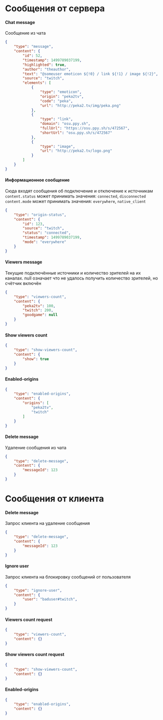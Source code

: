 # Сообщения от сервера

#### Chat message 
Сообщение из чата
```json
{
    "type": "message",
    "content": {
        "id": 52,
        "timestamp": 1499789037199,
        "highlighted": true,
        "author": "theauthor",
        "text": "@someuser emoticon ${!0} / link ${!1} / image ${!2}",
        "source": "twitch",
        "elements": [
            {
                "type": "emoticon",
                "origin": "peka2tv",
                "code": "peka",
                "url": "http://peka2.tv/img/peka.png"
            },
            {
                "type": "link",
                "domain": "osu.ppy.sh",
                "fullUrl": "https://osu.ppy.sh/s/472567",
                "shortUrl": "osu.ppy.sh/s/472567"
            },
            {
                "type": "image",
                "url": "http://peka2.tv/logo.png"
            }
        ]
    }
}
```

#### Информационное сообщение
Сюда входят сообщения об подключение и отключение к источникам  
`content.status` может принимать значения: `connected`, `disconnected`  
`content.mode` может принимать значения: `everywhere`, `native_client`
```json
{
    "type": "origin-status",
    "content": {
        "id": 123,
        "source": "twitch",
        "status": "connected",
        "timestamp": 1499789037199,
        "mode": "everywhere"
    }
}
```

#### Viewers message
Текущие подключённые источники и количество зрителей на их каналах. null означает что не удалось получить количество зрителей, но счётчик включён 
```json
{
    "type": "viewers-count",
    "content": {
        "peka2tv": 100,
        "twitch": 200,
        "goodgame": null
    }
}
```


#### Show viewers count
```json
{
    "type": "show-viewers-count",
    "content": {
        "show": true
    }
}
```

#### Enabled-origins
```json
{
    "type": "enabled-origins",
    "content": {
        "origins": [
            "peka2tv",
            "twitch"
        ]
    }
}
```

#### Delete message 
Удаление сообщения из чата
```json
{
    "type": "delete-message",
    "content": {
        "messageId": 123
    }
}
```




# Сообщения от клиента

#### Delete message
Запрос клиента на удаление сообщения
```json
{
    "type": "delete-message",
    "content": {
        "messageId": 123
    }
}
```


#### Ignore user
Запрос клиента на блокировку сообщений от пользователя
```json
{
    "type": "ignore-user",
    "content": {
        "user": "baduser#twitch",
    }
}
```

#### Viewers count request  
```json
{
    "type": "viewers-count",
    "content": {}
}
```

#### Show viewers count request 
```json
{
    "type": "show-viewers-count",
    "content": {}
}
```


#### Enabled-origins
```json
{
    "type": "enabled-origins",
    "content": {}
}
```


